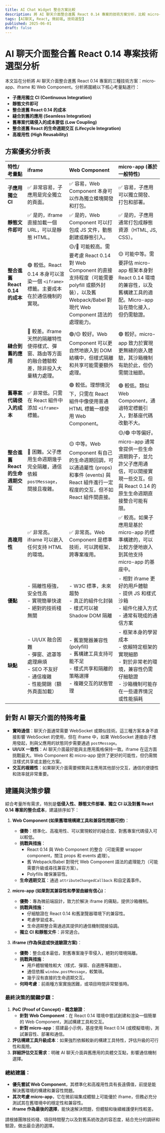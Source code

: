 ```yaml
---
title: AI Chat Widget 整合方案比較
description: 將 AI 聊天介面整合進舊 React 0.14 專案的技術方案分析，比較 micro-app、iframe 和 Web Component
tags: [AI聊天, React, 微前端, 技術選型]
published: 2025-06-01
draft: false
---
```


# AI 聊天介面整合舊 React 0.14 專案技術選型分析

本文旨在分析將 AI 聊天介面整合進舊 React 0.14 專案的三種技術方案：micro-app、iframe 和 Web Component。分析將圍繞以下核心考量點進行：

* **子應用獨立 CI (Continuous Integration)**
* **靜態文件即可**
* **整合進舊 React 0.14 的成本**
* **縫合到舊的應用 (Seamless Integration)**
* **舊專案代碼侵入的成本要低 (Low Coupling)**
* **整合進舊 React 的生命週期交互 (Lifecycle Integration)**
* **高複用性 (High Reusability)**

## 方案優劣分析表

| 特性/考量點         | iframe                                                       | Web Component                                                 | micro-app (基於一般特性)                                        |
| :------------------ | :----------------------------------------------------------- | :------------------------------------------------------------ | :------------------------------------------------------------ |
| **子應用獨立 CI** | ✅ 非常容易，子應用是完全獨立的頁面。                                | ✅ 容易，Web Component 本身可以作為獨立模塊開發和打包。          | ✅ 容易，子應用可以獨立開發、打包和部署。                             |
| **靜態文件即可** | ✅ 是的，iframe 直接加載一個 URL，可以是靜態 HTML。                     | ✅ 是的，Web Component 可以打包成 JS 文件，動態創建或靜態引入。   | ✅ 是的，子應用通常打包成靜態資源（HTML, JS, CSS）。                |
| **整合進舊 React 0.14 的成本** | 🟢 較低。React 0.14 本身可以渲染一個 `<iframe>` 標籤。主要成本在於通信機制的實現。 | 🟡/🔴 可能較高。需要考慮 React 0.14 對 Web Component 的直接支持程度（可能需要 polyfill 或額外封裝），以及舊 Webpack/Babel 對現代 Web Component 語法的處理能力。 | 🟡 可能中等。需要評估 micro-app 框架本身對 React 0.14 環境的兼容性，以及舊構建工具的適配。Micro-app 旨在簡化接入，但仍需驗證。 |
| **縫合到舊的應用** | 🔴 較差。iframe 天然的隔離特性使得樣式、彈窗、路由等方面的融合體驗較差，除非投入大量精力處理。 | 🟢/🟡 較好。Web Component 可以更自然地嵌入到 DOM 結構中，但樣式隔離和共享可能需要額外處理。 | 🟢 較好。micro-app 致力於實現更無縫的嵌入體驗，其沙箱機制有助於此，但仍需關注細節。 |
| **舊專案代碼侵入的成本** | ✅ 非常低。只需在 React 組件中添加 `<iframe>` 標籤。                  | 🟢 較低。理想情況下，只需在 React 組件中像使用普通 HTML 標籤一樣使用 Web Component。 | 🟢 較低。類似 Web Component，通過特定標籤引入，對基座代碼改動不大。   |
| **整合進舊 React 的生命週期交互** | 🔴 困難。父子應用生命週期幾乎完全隔離，通信依賴 `postMessage`，間接且複雜。 | 🟡 中等。Web Component 有自己的生命週期回調，可以通過屬性 (props) 和事件 (events) 與 React 組件進行一定程度的交互，但不如 React 組件間直接。 | 🟡/🟢 中等偏好。micro-app 通常會提供一些生命週期鉤子，並允許父子應用通信，可以間接實現一些交互。但與 React 0.14 的原生生命週期直接整合可能有限。 |
| **高複用性** | ✅ 非常高。iframe 可以嵌入任何支持 HTML 的環境。                       | ✅ 非常高。Web Component 是標準技術，可以跨框架、跨專案複用。    | ✅ 較高。如果子應用是基於 micro-app 的標準構建的，可以比較方便地嵌入到其他支持 micro-app 的基座中。 |
| **優點** | - 隔離性極強，安全性高<br>- 實現簡單快速<br>- 絕對的技術棧無關    | - W3C 標準，未來趨勢<br>- 真正的組件化封裝<br>- 樣式可以被 Shadow DOM 隔離 | - 相對 iframe 更好的用戶體驗<br>- 提供 JS 和樣式沙箱<br>- 組件化接入方式<br>- 通常有現成的通信方案 |
| **缺點** | - UI/UX 融合困難<br>- 彈窗、遮罩等處理麻煩<br>- SEO 不友好<br>- 通信複雜<br>- 性能開銷（額外頁面加載） | - 舊瀏覽器兼容性 (polyfill)<br>- 舊構建工具支持可能不足<br>- 樣式共享和隔離的策略選擇<br>- 複雜交互的狀態管理 | - 框架本身的學習成本<br>- 依賴特定框架的實現細節<br>- 對於非常老的環境，兼容性仍需仔細驗證<br>- 沙箱機制可能存在一些邊界情況或性能損耗 |

## 針對 AI 聊天介面的特殊考量

* **實時通信**：聊天介面通常需要 WebSocket 或類似技術。這三種方案本身不直接影響 WebSocket 的使用，但在 iframe 中，如果 WebSocket 連接由子應用發起，則與父應用的狀態同步需要通過 `postMessage`。
* **UI/UX 一致性**：AI 聊天介面最好能與主應用風格保持一致。iframe 在這方面挑戰最大。Web Component 和 micro-app 提供了更好的可能性，但仍需關注樣式共享或主題化方案。
* **交互的複雜性**：如果聊天介面需要頻繁與主應用其他部分交互，通信的便捷性和效率就非常重要。

## 建議與決策步驟

綜合考量所有需求，特別是**低侵入性、靜態文件部署、獨立 CI 以及對舊 React 0.14 專案的整合成本**，建議排序如下：

1.  **Web Component (如果舊環境構建工具和兼容性問題可控)**：
    * **優勢**：標準化、高複用性、可以實現較好的縫合度、對舊專案代碼侵入可以較低。
    * **挑戰與措施**：
        * React 0.14 與 Web Component 的整合（可能需要 wrapper component，關注 props 和 events 處理）。
        * 舊 Webpack/Babel 對現代 Web Component 語法的處理能力（可能需要升級或尋找兼容方案）。
        * Polyfills 確保兼容性。
    * **生命週期交互**：通過 `attributeChangedCallback` 和自定義事件。

2.  **micro-app (如果對其兼容性和學習曲線有信心)**：
    * **優勢**：專為微前端設計，致力於解決 iframe 的痛點，提供沙箱機制。
    * **挑戰與措施**：
        * 仔細驗證在 React 0.14 和舊瀏覽器環境下的兼容性。
        * 考慮學習成本。
        * 生命週期整合需通過其提供的通信機制間接協調。
    * **獨立 CI 和靜態文件**：非常適合。

3.  **iframe (作為保底或快速驗證方案)**：
    * **優勢**：整合成本最低，對舊專案幾乎零侵入，絕對的環境隔離。
    * **挑戰與措施**：
        * 用戶體驗犧牲較大（樣式、彈窗、自適應等難題）。
        * 通信依賴 `window.postMessage`，較繁瑣。
        * 幾乎沒有直接的生命週期交互。
    * **何時考慮**：前兩種方案實施困難，或項目時間非常緊張時。

### 最終決策的關鍵步驟：

1.  **PoC (Proof of Concept) - 概念驗證**：
    * **針對 Web Component**：在 React 0.14 環境中嘗試創建和渲染一個簡單的 Web Component，測試構建工具和交互。
    * **針對 micro-app**：搭建最小示例，基座使用 React 0.14 (或模擬環境)，測試兼容性、部署和通信。
2.  **評估構建工具升級成本**：如果強烈依賴較新的構建工具特性，評估升級的可行性和風險。
3.  **詳細評估交互需求**：明確 AI 聊天介面與舊應用的具體交互點，影響通信機制選擇。

### 總結建議：

* **優先嘗試 Web Component**，其標準化和高複用性具有長遠價值，前提是能解決舊環境的構建和兼容性問題。
* **其次考慮 micro-app**，它在微前端集成體驗上可能優於 iframe，但務必充分測試其在舊環境中的穩定性和兼容性。
* **iframe 作為最後的選擇**，能快速解決問題，但體驗和後續維護便利性較差。

請根據團隊技術棧、項目時間壓力以及對舊系統改造的容忍度，結合充分的調研和驗證，做出最合適的選擇。